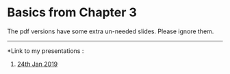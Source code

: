 # Basics from Chapter 3

The pdf versions have some extra un-needed slides. Please ignore them.
*** 

*Link to my presentations :  
1. [24th Jan 2019](https://docs.google.com/presentation/d/e/2PACX-1vTrb8mfLVySGR8y80zI4nt0pRt2WLsfXBEp-ks83mpjwGQ8UjObZTpVauwr_HgGIVzHjCXdj73EQf3i/pub?start=true&loop=false&delayms=3000)
